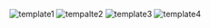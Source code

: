 ![template1](https://github.com/ROOGER963/boardjobs/blob/main/tercero/pv/img/templates/template1.png)
![tempalte2](https://github.com/ROOGER963/boardjobs/blob/main/tercero/pv/img/templates/tempalte2.png)
![template3](https://github.com/ROOGER963/boardjobs/blob/main/tercero/pv/img/templates/template3.png)
![template4](https://github.com/ROOGER963/boardjobs/blob/main/tercero/pv/img/templates/templates4.png)
